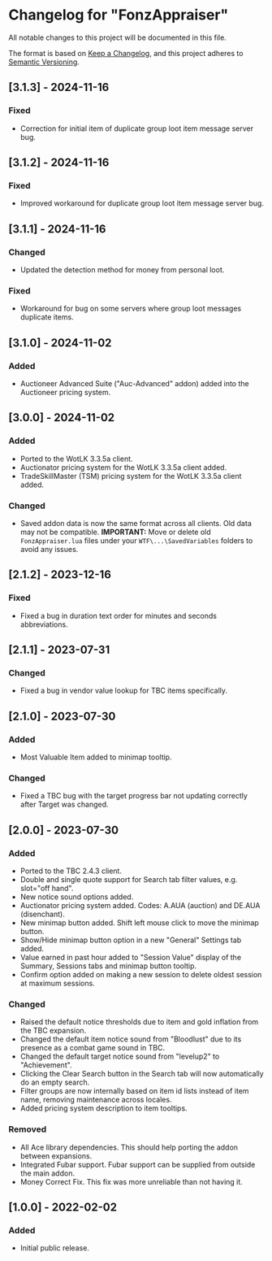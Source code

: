 # Changelog for "FonzAppraiser"

All notable changes to this project will be documented in this file.

The format is based on [Keep a Changelog](https://keepachangelog.com/en/1.0.0/),
and this project adheres to [Semantic Versioning](https://semver.org/spec/v2.0.0.html).

## [3.1.3] - 2024-11-16

### Fixed

- Correction for initial item of duplicate group loot item message server bug.

## [3.1.2] - 2024-11-16

### Fixed

- Improved workaround for duplicate group loot item message server bug.

## [3.1.1] - 2024-11-16

### Changed

- Updated the detection method for money from personal loot.

### Fixed

- Workaround for bug on some servers where group loot messages duplicate items.

## [3.1.0] - 2024-11-02

### Added

- Auctioneer Advanced Suite ("Auc-Advanced" addon) added into the Auctioneer 
pricing system.

## [3.0.0] - 2024-11-02

### Added

- Ported to the WotLK 3.3.5a client.
- Auctionator pricing system for the WotLK 3.3.5a client added.
- TradeSkillMaster (TSM) pricing system for the WotLK 3.3.5a client added.

### Changed

- Saved addon data is now the same format across all clients. Old data may not
be compatible. **IMPORTANT:** Move or delete old `FonzAppraiser.lua` files under 
your `WTF\...\SavedVariables` folders to avoid any issues.

## [2.1.2] - 2023-12-16

### Fixed

- Fixed a bug in duration text order for minutes and seconds abbreviations.

## [2.1.1] - 2023-07-31

### Changed

- Fixed a bug in vendor value lookup for TBC items specifically.

## [2.1.0] - 2023-07-30

### Added

- Most Valuable Item added to minimap tooltip.

### Changed

- Fixed a TBC bug with the target progress bar not updating correctly after Target was changed.

## [2.0.0] - 2023-07-30

### Added

- Ported to the TBC 2.4.3 client.
- Double and single quote support for Search tab filter values, e.g. slot="off hand".
- New notice sound options added.
- Auctionator pricing system added. Codes: A.AUA (auction) and DE.AUA (disenchant).
- New minimap button added. Shift left mouse click to move the minimap button.
- Show/Hide minimap button option in a new "General" Settings tab added.
- Value earned in past hour added to "Session Value" display of the Summary, Sessions tabs and minimap button tooltip.
- Confirm option added on making a new session to delete oldest session at maximum sessions.

### Changed

- Raised the default notice thresholds due to item and gold inflation from the TBC expansion.
- Changed the default item notice sound from "Bloodlust" due to its presence as a combat game sound in TBC.
- Changed the default target notice sound from "levelup2" to "Achievement".
- Clicking the Clear Search button in the Search tab will now automatically do an empty search.
- Filter groups are now internally based on item id lists instead of item name, removing maintenance across locales.
- Added pricing system description to item tooltips.

### Removed

- All Ace library dependencies. This should help porting the addon between expansions.
- Integrated Fubar support. Fubar support can be supplied from outside the main addon.
- Money Correct Fix. This fix was more unreliable than not having it.

## [1.0.0] - 2022-02-02

### Added

- Initial public release.